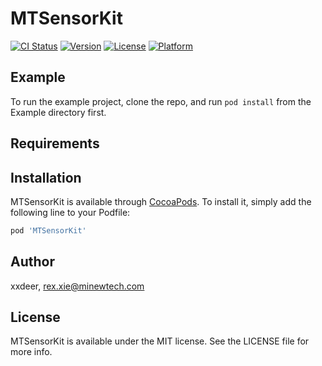 # MTSensorKit

[![CI Status](https://img.shields.io/travis/xxdeer/MTSensorKit.svg?style=flat)](https://travis-ci.org/xxdeer/MTSensorKit)
[![Version](https://img.shields.io/cocoapods/v/MTSensorKit.svg?style=flat)](https://cocoapods.org/pods/MTSensorKit)
[![License](https://img.shields.io/cocoapods/l/MTSensorKit.svg?style=flat)](https://cocoapods.org/pods/MTSensorKit)
[![Platform](https://img.shields.io/cocoapods/p/MTSensorKit.svg?style=flat)](https://cocoapods.org/pods/MTSensorKit)

## Example

To run the example project, clone the repo, and run `pod install` from the Example directory first.

## Requirements

## Installation

MTSensorKit is available through [CocoaPods](https://cocoapods.org). To install
it, simply add the following line to your Podfile:

```ruby
pod 'MTSensorKit'
```

## Author

xxdeer, rex.xie@minewtech.com

## License

MTSensorKit is available under the MIT license. See the LICENSE file for more info.
